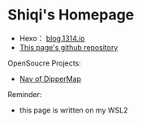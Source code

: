 # Shiqi's Homepage
- Hexo： [blog.1314.io](blog.1314.io)
- [This page's github repository](https://github.com/wsqstar/Shiqi-Homepage/)

OpenSoucre Projects:
- [Nav of DipperMap](https://nav.dippermap.com/?site=main)


Reminder:
- this page is written on my WSL2

